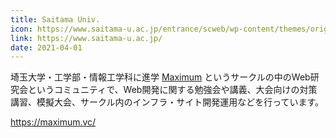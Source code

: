 ```yaml
---
title: Saitama Univ.
icon: https://www.saitama-u.ac.jp/entrance/scweb/wp-content/themes/original/images/favicon.ico
link: https://www.saitama-u.ac.jp/
date: 2021-04-01
---
```


埼玉大学・工学部・情報工学科に進学
[Maximum](https://maximum.vc/) というサークルの中のWeb研究会というコミュニティで、Web開発に関する勉強会や講義、大会向けの対策講習、模擬大会、サークル内のインフラ・サイト開発運用などを行っています。

https://maximum.vc/
